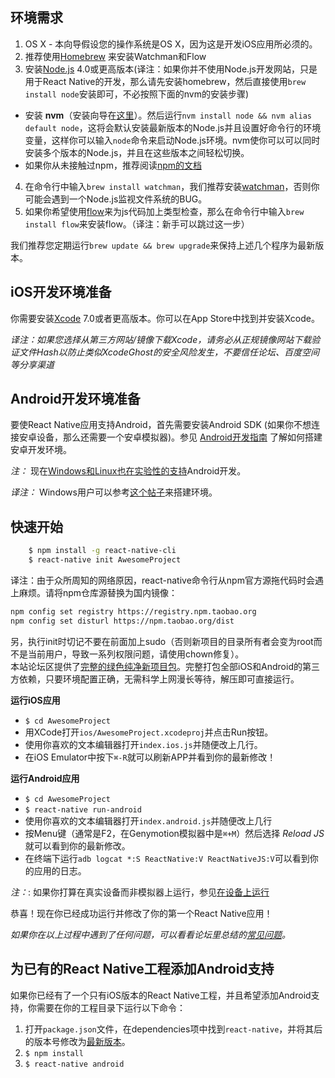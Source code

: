 ## 环境需求

1. OS X - 本向导假设您的操作系统是OS X，因为这是开发iOS应用所必须的。
2. 推荐使用[Homebrew](http://brew.sh) 来安装Watchman和Flow
3. 安装[Node.js](http://nodejs.org/) 4.0或更高版本(译注：如果你并不使用Node.js开发网站，只是用于React Native的开发，那么请先安装homebrew，然后直接使用`brew install node`安装即可，不必按照下面的nvm的安装步骤)
  - 安装 **nvm**（安装向导在[这里](https://github.com/creationix/nvm#installation)）。然后运行`nvm install node && nvm alias default node`，这将会默认安装最新版本的Node.js并且设置好命令行的环境变量，这样你可以输入`node`命令来启动Node.js环境。nvm使你可以可以同时安装多个版本的Node.js，并且在这些版本之间轻松切换。
  - 如果你从未接触过npm，推荐阅读[npm的文档](https://docs.npmjs.com/)
4. 在命令行中输入`brew install watchman`，我们推荐安装[watchman](https://facebook.github.io/watchman/docs/install.html)，否则你可能会遇到一个Node.js监视文件系统的BUG。
5. 如果你希望使用[flow](http://www.flowtype.org/)来为js代码加上类型检查，那么在命令行中输入`brew install flow`来安装flow。（译注：新手可以跳过这一步）

我们推荐您定期运行`brew update && brew upgrade`来保持上述几个程序为最新版本。

## iOS开发环境准备

你需要安装[Xcode](https://developer.apple.com/xcode/downloads/) 7.0或者更高版本。你可以在App Store中找到并安装Xcode。

_译注：如果您选择从第三方网站/镜像下载Xcode，请务必从正规镜像网站下载验证文件Hash以防止类似XcodeGhost的安全风险发生，不要信任论坛、百度空间等分享渠道_

## Android开发环境准备

要使React Native应用支持Android，首先需要安装Android SDK (如果你不想连接安卓设备，那么还需要一个安卓模拟器)。参见 [Android开发指南](/docs/android-setup.html#content) 了解如何搭建安卓开发环境。

_注：_ 现在[Windows和Linux也在实验性的支持](/docs/linux-windows-support.html#content)Android开发。

_译注：_ Windows用户可以参考[这个帖子](http://bbs.reactnative.cn/topic/10)来搭建环境。


## 快速开始

```bash
    $ npm install -g react-native-cli
    $ react-native init AwesomeProject
```
译注：由于众所周知的网络原因，react-native命令行从npm官方源拖代码时会遇上麻烦。请将npm仓库源替换为国内镜像：  

```bash
npm config set registry https://registry.npm.taobao.org
npm config set disturl https://npm.taobao.org/dist
```

另，执行init时切记不要在前面加上sudo（否则新项目的目录所有者会变为root而不是当前用户，导致一系列权限问题，请使用chown修复）。  
本站论坛区提供了[完整的绿色纯净新项目包](http://react-native.cn/bbs/post/35)。完整打包全部iOS和Android的第三方依赖，只要环境配置正确，无需科学上网漫长等待，解压即可直接运行。

**运行iOS应用**

- `$ cd AwesomeProject`
- 用XCode打开`ios/AwesomeProject.xcodeproj`并点击Run按钮。
- 使用你喜欢的文本编辑器打开`index.ios.js`并随便改上几行。
- 在iOS Emulator中按下`⌘-R`就可以刷新APP并看到你的最新修改！

**运行Android应用**

- `$ cd AwesomeProject`
- `$ react-native run-android`
- 使用你喜欢的文本编辑器打开`index.android.js`并随便改上几行
- 按Menu键（通常是F2，在Genymotion模拟器中是`⌘+M`）然后选择 *Reload JS* 就可以看到你的最新修改。
- 在终端下运行`adb logcat *:S ReactNative:V ReactNativeJS:V`可以看到你的应用的日志。


_注：_: 如果你打算在真实设备而非模拟器上运行，参见[在设备上运行](/docs/running-on-device-android.html#content)

恭喜！现在你已经成功运行并修改了你的第一个React Native应用！

_如果你在以上过程中遇到了任何问题，可以看看论坛里总结的[常见问题](http://bbs.reactnative.cn/topic/130)。_

## 为已有的React Native工程添加Android支持

如果你已经有了一个只有iOS版本的React Native工程，并且希望添加Android支持，你需要在你的工程目录下运行以下命令：

1. 打开`package.json`文件，在dependencies项中找到`react-native`，并将其后的版本号修改为[最新版本](https://www.npmjs.com/package/react-native)。
2. `$ npm install`
3. `$ react-native android`

